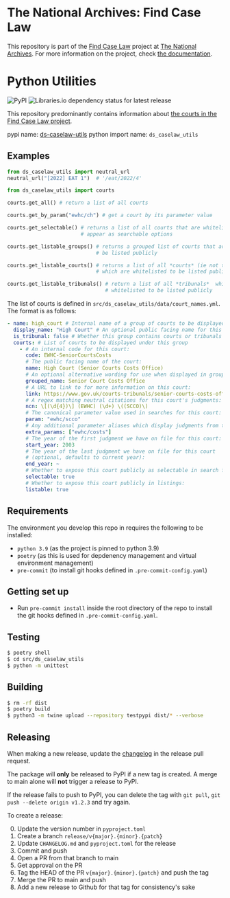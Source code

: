# The National Archives: Find Case Law

This repository is part of the [Find Case Law](https://caselaw.nationalarchives.gov.uk/) project at [The National Archives](https://www.nationalarchives.gov.uk/). For more information on the project, check [the documentation](https://github.com/nationalarchives/ds-find-caselaw-docs).

# Python Utilities

![PyPI](https://img.shields.io/pypi/v/ds-caselaw-utils) ![Libraries.io dependency status for latest release](https://img.shields.io/librariesio/release/pypi/ds-caselaw-utils)

This repository predominantly contains information about [the courts in the Find Case Law project](courts.md).

pypi name: [ds-caselaw-utils](https://pypi.org/project/ds-caselaw-utils)
python import name: `ds_caselaw_utils`

## Examples

```python
from ds_caselaw_utils import neutral_url
neutral_url("[2022] EAT 1")  # '/eat/2022/4'

from ds_caselaw_utils import courts

courts.get_all() # return a list of all courts

courts.get_by_param("ewhc/ch") # get a court by its parameter value

courts.get_selectable() # returns a list of all courts that are whitelisted to
                        # appear as searchable options

courts.get_listable_groups() # returns a grouped list of courts that are whitelisted to
                             # be listed publicly

courts.get_listable_courts() # returns a list of all *courts* (ie not tribunals)
                             # which are whitelisted to be listed publicly

courts.get_listable_tribunals() # return a list of all *tribunals*  which are
                                # whitelisted to be listed publicly
```

The list of courts is defined in `src/ds_caselaw_utils/data/court_names.yml`. The format is as follows:

```yaml
- name: high_court # Internal name of a group of courts to be displayed together
  display_name: "High Court" # An optional public facing name for this group.
  is_tribunal: false # Whether this group contains courts or tribunals
  courts: # List of courts to be displayed under this group
    - # An internal code for this court:
      code: EWHC-SeniorCourtsCosts
      # The public facing name of the court:
      name: High Court (Senior Courts Costs Office)
      # An optional alternative wording for use when displayed in grouped format (defaults to 'name'):
      grouped_name: Senior Court Costs Office
      # A URL to link to for more information on this court:
      link: https://www.gov.uk/courts-tribunals/senior-courts-costs-office
      # A regex matching neutral citations for this court's judgments:
      ncn: \[(\d{4})\] (EWHC) (\d+) \((SCCO)\)
      # The canonical parameter value used in searches for this court:
      param: "ewhc/scco"
      # Any additional parameter aliases which display judgments from this court:
      extra_params: ["ewhc/costs"]
      # The year of the first judgment we have on file for this court:
      start_year: 2003
      # The year of the last judgment we have on file for this court
      # (optional, defaults to current year):
      end_year: ~
      # Whether to expose this court publicly as selectable in search filters:
      selectable: true
      # Whether to expose this court publicly in listings:
      listable: true
```

## Requirements

The environment you develop this repo in requires the following to be installed:

- `python 3.9` (as the project is pinned to python 3.9)
- `poetry` (as this is used for depdenency management and virtual environment management)
- `pre-commit` (to install git hooks defined in `.pre-commit-config.yaml`)

## Getting set up

- Run `pre-commit install` inside the root directory of the repo to install the git hooks defined in `.pre-commit-config.yaml`.

## Testing

```bash
$ poetry shell
$ cd src/ds_caselaw_utils
$ python -m unittest
```

## Building

```bash
$ rm -rf dist
$ poetry build
$ python3 -m twine upload --repository testpypi dist/* --verbose
```

## Releasing

When making a new release, update the [changelog](CHANGELOG.md) in the release
pull request.

The package will **only** be released to PyPI if a new tag is created. A merge
to main alone will **not** trigger a release to PyPI.

If the release fails to push to PyPI, you can delete the tag with `git pull`, `git push --delete origin v1.2.3` and try again.

To create a release:

0. Update the version number in `pyproject.toml`
1. Create a branch `release/v{major}.{minor}.{patch}`
2. Update `CHANGELOG.md` and `pyproject.toml` for the release
3. Commit and push
4. Open a PR from that branch to main
5. Get approval on the PR
6. Tag the HEAD of the PR `v{major}.{minor}.{patch}` and push the tag
7. Merge the PR to main and push
8. Add a new release to Github for that tag for consistency's sake
